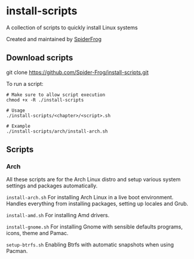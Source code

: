 # install-scripts
A collection of scripts to quickly install Linux systems

Created and maintained by [SpiderFrog](https://github.com/Spider-Frog)

## Download scripts

git clone https://github.com/Spider-Frog/install-scripts.git

To run a script:
```shell
# Make sure to allow script execution
chmod +x -R ./install-scripts

# Usage
./install-scripts/<chapter>/<script>.sh

# Example
./install-scripts/arch/install-arch.sh
```

## Scripts

### Arch

All these scripts are for the Arch Linux distro and setup various system settings and packages automatically.

```install-arch.sh```
For installing Arch Linux in a live boot environment.
Handles everything from installing packages, setting up locales and Grub.

```install-amd.sh```
For installing Amd drivers.

```install-gnome.sh```
For installing Gnome with sensible defaults programs, icons, theme and Pamac.

```setup-btrfs.sh```
Enabling Btrfs with automatic snapshots when using Pacman.